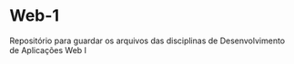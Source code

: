 # Web-1
Repositório para guardar os arquivos das disciplinas de Desenvolvimento de Aplicações Web I
